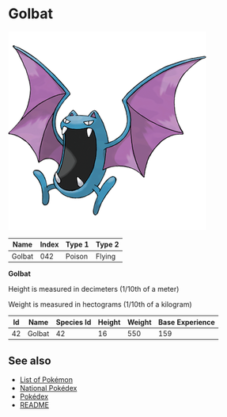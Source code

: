 # Golbat


![Golbat](images/042.png)

| **Name** | **Index** | **Type 1** | **Type 2** |
|----|----|----|----|
| Golbat | 042 | Poison | Flying  |

**Golbat** 


Height is measured in decimeters (1/10th of a meter)

Weight is measured in hectograms (1/10th of a kilogram)

| **Id** | **Name** | **Species Id** | **Height** | **Weight** | **Base Experience** |
|--------|----------|----------------|------------|------------|---------------------|
| 42 | Golbat | 42 | 16 | 550 | 159 |


## See also

- [List of Pokémon](../pokemon.md)
- [National Pokédex](../national_pokedex.md)
- [Pokédex](../pokedex.md)
- [README](../README.md)
